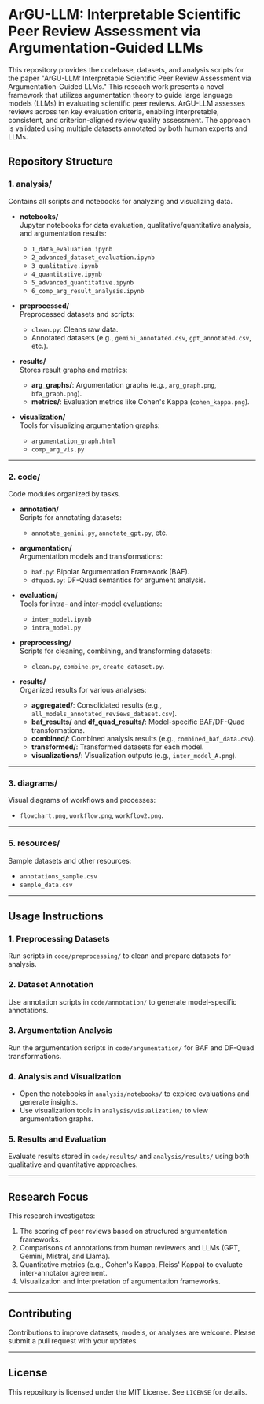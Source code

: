 # ArGU-LLM: Interpretable Scientific Peer Review Assessment via Argumentation-Guided LLMs

This repository provides the codebase, datasets, and analysis scripts for the paper "ArGU-LLM: Interpretable Scientific Peer Review Assessment via Argumentation-Guided LLMs." This reseach work presents a novel framework that utilizes argumentation theory to guide large language models (LLMs) in evaluating scientific peer reviews. ArGU-LLM assesses reviews across ten key evaluation criteria, enabling interpretable, consistent, and criterion-aligned review quality assessment. The approach is validated using multiple datasets annotated by both human experts and LLMs.

## Repository Structure

### 1. **analysis/**
Contains all scripts and notebooks for analyzing and visualizing data.

- **notebooks/**  
  Jupyter notebooks for data evaluation, qualitative/quantitative analysis, and argumentation results:
  - `1_data_evaluation.ipynb`  
  - `2_advanced_dataset_evaluation.ipynb`  
  - `3_qualitative.ipynb`  
  - `4_quantitative.ipynb`  
  - `5_advanced_quantitative.ipynb`  
  - `6_comp_arg_result_analysis.ipynb`  

- **preprocessed/**  
  Preprocessed datasets and scripts:  
  - `clean.py`: Cleans raw data.  
  - Annotated datasets (e.g., `gemini_annotated.csv`, `gpt_annotated.csv`, etc.).  

- **results/**  
  Stores result graphs and metrics:  
  - **arg_graphs/**: Argumentation graphs (e.g., `arg_graph.png`, `bfa_graph.png`).  
  - **metrics/**: Evaluation metrics like Cohen's Kappa (`cohen_kappa.png`).  

- **visualization/**  
  Tools for visualizing argumentation graphs:  
  - `argumentation_graph.html`  
  - `comp_arg_vis.py`  

---

### 2. **code/**
Code modules organized by tasks.

- **annotation/**  
  Scripts for annotating datasets:  
  - `annotate_gemini.py`, `annotate_gpt.py`, etc.  

- **argumentation/**  
  Argumentation models and transformations:  
  - `baf.py`: Bipolar Argumentation Framework (BAF).  
  - `dfquad.py`: DF-Quad semantics for argument analysis.  

- **evaluation/**  
  Tools for intra- and inter-model evaluations:  
  - `inter_model.ipynb`  
  - `intra_model.py`  

- **preprocessing/**  
  Scripts for cleaning, combining, and transforming datasets:  
  - `clean.py`, `combine.py`, `create_dataset.py`.  

- **results/**  
  Organized results for various analyses:  
  - **aggregated/**: Consolidated results (e.g., `all_models_annotated_reviews_dataset.csv`).  
  - **baf_results/** and **df_quad_results/**: Model-specific BAF/DF-Quad transformations.  
  - **combined/**: Combined analysis results (e.g., `combined_baf_data.csv`).  
  - **transformed/**: Transformed datasets for each model.  
  - **visualizations/**: Visualization outputs (e.g., `inter_model_A.png`).  

---

### 3. **diagrams/**
Visual diagrams of workflows and processes:  
- `flowchart.png`, `workflow.png`, `workflow2.png`.

---

### 5. **resources/**
Sample datasets and other resources:  
- `annotations_sample.csv`  
- `sample_data.csv`  

---

## Usage Instructions

### 1. **Preprocessing Datasets**
Run scripts in `code/preprocessing/` to clean and prepare datasets for analysis.

### 2. **Dataset Annotation**
Use annotation scripts in `code/annotation/` to generate model-specific annotations.

### 3. **Argumentation Analysis**
Run the argumentation scripts in `code/argumentation/` for BAF and DF-Quad transformations.

### 4. **Analysis and Visualization**
- Open the notebooks in `analysis/notebooks/` to explore evaluations and generate insights.
- Use visualization tools in `analysis/visualization/` to view argumentation graphs.

### 5. **Results and Evaluation**
Evaluate results stored in `code/results/` and `analysis/results/` using both qualitative and quantitative approaches.

---

## Research Focus

This research investigates:
1. The scoring of peer reviews based on structured argumentation frameworks.
2. Comparisons of annotations from human reviewers and LLMs (GPT, Gemini, Mistral, and Llama).
3. Quantitative metrics (e.g., Cohen's Kappa, Fleiss' Kappa) to evaluate inter-annotator agreement.
4. Visualization and interpretation of argumentation frameworks.

---

## Contributing

Contributions to improve datasets, models, or analyses are welcome. Please submit a pull request with your updates.

---

## License

This repository is licensed under the MIT License. See `LICENSE` for details.
